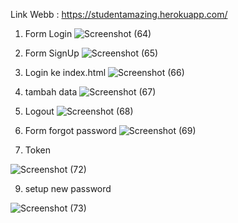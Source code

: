 Link Webb  : https://studentamazing.herokuapp.com/

1. Form Login
![Screenshot (64)](https://user-images.githubusercontent.com/71611488/164158659-58602f22-fb22-4818-9387-d4c0cce634c1.png)

2. Form SignUp
![Screenshot (65)](https://user-images.githubusercontent.com/71611488/164158668-2f217a70-97d6-42f5-9c03-99048fbe6542.png)

4. Login ke index.html
![Screenshot (66)](https://user-images.githubusercontent.com/71611488/164158778-2a0dd623-6185-4278-8bb6-65c80161148e.png)

5. tambah data
![Screenshot (67)](https://user-images.githubusercontent.com/71611488/164164942-f9b148d4-6f56-4a31-b4d3-51fb605eb980.png)

6. Logout
![Screenshot (68)](https://user-images.githubusercontent.com/71611488/164158816-424f39f4-d07d-4fa1-afa2-f9a52c19c10e.png)


7. Form forgot password
![Screenshot (69)](https://user-images.githubusercontent.com/71611488/164158729-cd2cc447-0729-4179-b34c-c51b7a565cc2.png)

8. Token

![Screenshot (72)](https://user-images.githubusercontent.com/71611488/164158749-a976dfdb-3a5f-45b2-865c-ca0d08914bac.png)

9. setup new password

![Screenshot (73)](https://user-images.githubusercontent.com/71611488/164158851-9d75cae9-1196-44b5-8321-a0e581955b59.png)



